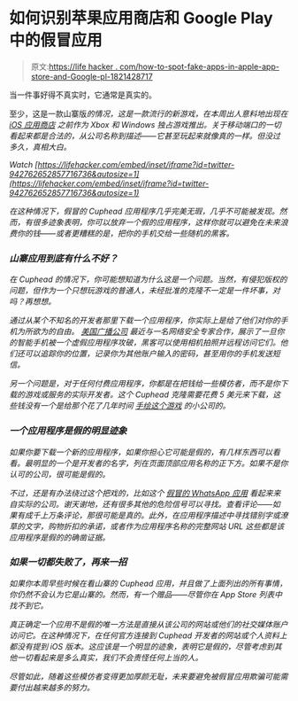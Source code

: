 # 如何识别苹果应用商店和 Google Play 中的假冒应用

> 原文:[https://life hacker . com/how-to-spot-fake-apps-in-apple-app-store-and-Google-pl-1821428717](https://lifehacker.com/how-to-spot-fake-apps-in-apples-app-store-and-google-pl-1821428717)

当一件事好得不真实时，它通常是真实的。

至少，这是一款山寨版*的情况，这是一款流行的新游戏，在本周出人意料地出现在 [iOS 应用商店](https://lifehacker.com/this-apple-store-app-easter-egg-makes-it-snow-on-your-s-1821373599) 之前作为 Xbox 和 Windows 独占游戏推出。关于移动端口的一切看起来都是合法的，从公司名称到描述——它甚至玩起来就像真的一样。但没过多久，真相大白。* 

*Watch* *[https://lifehacker.com/embed/inset/iframe?id=twitter-942762652857716736&autosize=1](https://lifehacker.com/embed/inset/iframe?id=twitter-942762652857716736&autosize=1)* 

*在这种情况下，假冒的 *Cuphead* 应用程序几乎完美无瑕，几乎不可能被发现。然而，有很多迹象表明，你可以放弃一个假的应用程序，这样你就可以避免在未来浪费你的钱——或者更糟糕的是，把你的手机交给一些随机的黑客。*

### *山寨应用到底有什么不好？*

*在 *Cuphead* 的情况下，你可能想知道为什么这是一个问题。当然，有侵犯版权的问题，但作为一个只想玩游戏的普通人，未经批准的克隆不一定是一件坏事，对吗？再想想。*

*通过从某个不知名的开发者那里下载一个应用程序，你实际上是给了他们对你的手机为所欲为的自由。 [美国广播公司](http://abcnews.go.com/US/protect-downloading-fake-apps-hacked/story?id=50972286) 最近与一名网络安全专家合作，展示了一旦你的智能手机被一个虚假应用程序攻破，黑客可以使用相机拍照并远程访问它们。他们还可以追踪你的位置，记录你为其他账户输入的密码，甚至用你的手机发送短信。*

*另一个问题是，对于任何付费应用程序，你都是在把钱给一些模仿者，而不是你下载的游戏或服务的实际开发者。这个 *Cuphead* 克隆需要花费 5 美元来下载，这些钱没有一个是给那个花了几年时间 [手绘这个游戏](https://www.theverge.com/2017/9/28/16378364/cuphead-art-design-1930s-animation) 的小公司的。*

### *一个应用程序是假的明显迹象*

*如果你要下载一个新的应用程序，如果你担心它可能是假的，有几样东西可以看看。最明显的一个是开发者的名字，列在页面顶部应用名称的正下方。如果不是你认可的公司，很可能是假的。*

*不过，还是有办法绕过这个把戏的，比如这个 [假冒的 WhatsApp 应用](https://lifehacker.com/watch-out-for-this-fake-whatsapp-app-in-the-google-play-1820222637) 看起来来自实际的公司。谢天谢地，还有很多其他的危险信号可以寻找。查看评论——如果有成千上万条评论，那很可能是真的。此外，在应用程序描述中寻找错别字或潦草的文字，购物折扣的承诺，或者作为应用程序名称的完整网站 URL 这些都是该应用程序是假的的确凿证据。*

### *如果一切都失败了，再来一招*

*如果你本周早些时候在看山寨的 *Cuphead* 应用，并且做了上面列出的所有事情，你仍然不会认为它是山寨的。然而，有一个赠品——尽管你在 App Store 列表中找不到它。*

*真正确定一个应用不是假的唯一方法是直接从该公司的网站或他们的社交媒体账户访问它。在这种情况下，在任何官方连接到 Cuphead 开发者的网站或个人资料上都没有提到 iOS 版本。这应该是一个明显的迹象，表明它是假的，尽管考虑到其他一切看起来是多么真实，我们不会责怪任何上当的人。*

*尽管如此，随着这些模仿者变得更加厚颜无耻，未来要避免被假冒应用欺骗可能需要付出越来越多的努力。*